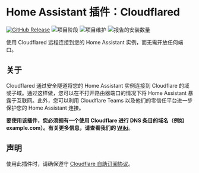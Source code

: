 # Home Assistant 插件：Cloudflared

[![GitHub Release][releases-shield]][releases]
![项目阶段][project-stage-shield]
![项目维护][maintenance-shield]
![报告的安装数量][installations-shield-stable]

使用 Cloudflared 远程连接到您的 Home Assistant 实例，而无需开放任何端口。

## 关于

Cloudflared 通过安全隧道将您的 Home Assistant 实例连接到 Cloudflare 的域或子域。通过这样做，您可以在不打开路由器端口的情况下将 Home Assistant 暴露于互联网。此外，您可以利用 Cloudflare Teams 以及他们的零信任平台进一步保护您的 Home Assistant 连接。

**要使用该插件，您必须拥有一个使用 Cloudflare 进行 DNS 条目的域名（例如 example.com）。有关更多信息，请查看我们的 [Wiki][wiki]**。

## 声明

使用此插件时，请确保遵守
[Cloudflare 自助订阅协议][cloudflare-sssa]。

[cloudflare-sssa]: https://www.cloudflare.com/terms/
[domainarticle]: https://www.linkedin.com/pulse/what-do-domain-name-how-get-one-free-tobias-brenner?trk=public_post-content_share-article
[maintenance-shield]: https://img.shields.io/maintenance/yes/2025.svg
[project-stage-shield]: https://img.shields.io/badge/project%20stage-production%20ready-brightgreen.svg
[releases-shield]: https://img.shields.io/github/v/release/brenner-tobias/addon-cloudflared?include_prereleases
[releases]: https://github.com/brenner-tobias/addon-cloudflared/releases
[wiki]: https://github.com/brenner-tobias/addon-cloudflared/wiki/How-tos
[installations-shield-edge]: https://img.shields.io/badge/dynamic/json?url=https%3A%2F%2Fanalytics.home-assistant.io%2Faddons.json&query=%24%5B%22ffd6a162_cloudflared%22%5D.total&label=Reported%20Installations&link=https%3A%2F%2Fanalytics.home-assistant.io/add-ons
[installations-shield-stable]: https://img.shields.io/badge/dynamic/json?url=https%3A%2F%2Fanalytics.home-assistant.io%2Faddons.json&query=%24%5B%229074a9fa_cloudflared%22%5D.total&label=Reported%20Installations&link=https%3A%2F%2Fanalytics.home-assistant.io/add-ons